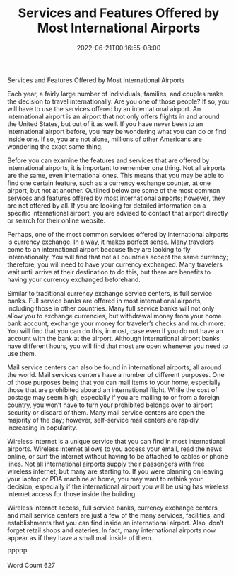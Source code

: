 ﻿---
title: "Services and Features Offered by Most International Airports"
date: 2022-06-21T00:16:55-08:00
description: "International Airports Tips for Web Success"
featured_image: "/images/International Airports.jpg"
tags: ["International Airports"]
---

Services and Features Offered by Most International Airports

Each year, a fairly large number of individuals, families, and couples make the decision to travel internationally.  Are you one of those people?  If so, you will have to use the services offered by an international airport.  An international airport is an airport that not only offers flights in and around the United States, but out of it as well.  If you have never been to an international airport before, you may be wondering what you can do or find inside one.  If so, you are not alone, millions of other Americans are wondering the exact same thing.

Before you can examine the features and services that are offered by international airports, it is important to remember one thing. Not all airports are the same, even international ones. This means that you may be able to find one certain feature, such as a currency exchange counter, at one airport, but not at another.  Outlined below are some of the most common services and features offered by most international airports; however, they are not offered by all.  If you are looking for detailed information on a specific international airport, you are advised to contact that airport directly or search for their online website.  

Perhaps, one of the most common services offered by international airports is currency exchange.  In a way, it makes perfect sense.  Many travelers come to an international airport because they are looking to fly internationally. You will find that not all countries accept the same currency; therefore, you will need to have your currency exchanged.  Many travelers wait until arrive at their destination to do this, but there are benefits to having your currency exchanged beforehand.  

Similar to traditional currency exchange service centers, is full service banks. Full service banks are offered in most international airports, including those in other countries.  Many full service banks will not only allow you to exchange currencies, but withdrawal money from your home bank account, exchange your money for traveler’s checks and much more.  You will find that you can do this, in most, case even if you do not have an account with the bank at the airport. Although international airport banks have different hours, you will find that most are open whenever you need to use them.

Mail service centers can also be found in international airports, all around the world.  Mail services centers have a number of different purposes.  One of those purposes being that you can mail items to your home, especially those that are prohibited aboard an international flight.  While the cost of postage may seem high, especially if you are mailing to or from a foreign country, you won’t have to turn your prohibited belongs over to airport security or discard of them. Many mail service centers are open the majority of the day; however, self-service mail centers are rapidly increasing in popularity.  

Wireless internet is a unique service that you can find in most international airports. Wireless internet allows to you access your email, read the news online, or surf the internet without having to be attached to cables or phone lines.  Not all international airports supply their passengers with free wireless internet, but many are starting to.  If you were planning on leaving your laptop or PDA machine at home, you may want to rethink your decision, especially if the international airport you will be using has wireless internet access for those inside the building.

Wireless internet access, full service banks, currency exchange centers, and mail service centers are just a few of the many services, facilities, and establishments that you can find inside an international airport.  Also, don’t forget retail shops and eateries.  In fact, many international airports now appear as if they have a small mall inside of them.  

PPPPP

Word Count 627

